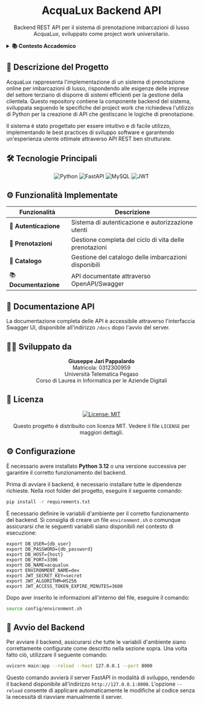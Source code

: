 <div align="center">

# AcquaLux Backend API

Backend REST API per il sistema di prenotazione imbarcazioni di lusso AcquaLux, sviluppato come project work
universitario.

</div>

<details>
<summary><strong>📚 Contesto Accademico</strong></summary>

|                                      |                                                                                                             |
|--------------------------------------|-------------------------------------------------------------------------------------------------------------|
| **Università**                       | Università Telematica Pegaso                                                                                |
| **Corso di Studio**                  | Informatica per le Aziende Digitali (L-31)                                                                  |
| **Settori Scientifico-Disciplinari** | • Informatica (INF/01)<br>• Ingegneria Economico-Gestionale (ING-IND/35)                                    |
| **Tema**                             | 1 - La digitalizzazione dell'impresa                                                                        |
| **Traccia**                          | 1.4 - Sviluppo di una pagina web per un servizio di prenotazione online di un'impresa del settore terziario |
| **CFU**                              | 3                                                                                                           |

</details>

## 📝 Descrizione del Progetto

AcquaLux rappresenta l'implementazione di un sistema di prenotazione online per imbarcazioni di lusso, rispondendo alle
esigenze delle imprese del settore terziario di disporre di sistemi efficienti per la gestione della clientela. Questo
repository contiene la componente backend del sistema, sviluppata seguendo le specifiche del project work che richiedeva
l'utilizzo di Python per la creazione di API che gestiscano le logiche di prenotazione.

Il sistema è stato progettato per essere intuitivo e di facile utilizzo, implementando le best practices di sviluppo
software e garantendo un'esperienza utente ottimale attraverso API REST ben strutturate.

## 🛠️ Tecnologie Principali

<div align="center">

![Python](https://img.shields.io/badge/python-3670A0?style=for-the-badge&logo=python&logoColor=ffdd54)
![FastAPI](https://img.shields.io/badge/FastAPI-005571?style=for-the-badge&logo=fastapi)
![MySQL](https://img.shields.io/badge/mysql-%2300f.svg?style=for-the-badge&logo=mysql&logoColor=white)
![JWT](https://img.shields.io/badge/JWT-black?style=for-the-badge&logo=JSON%20web%20tokens)

</div>

## ⚙️ Funzionalità Implementate

<div align="center">

| Funzionalità          | Descrizione                                            |
|-----------------------|--------------------------------------------------------|
| 🔐 **Autenticazione** | Sistema di autenticazione e autorizzazione utenti      |
| 📅 **Prenotazioni**   | Gestione completa del ciclo di vita delle prenotazioni |
| 🚤 **Catalogo**       | Gestione del catalogo delle imbarcazioni disponibili   |
| 📚 **Documentazione** | API documentate attraverso OpenAPI/Swagger             |

</div>

## 📖 Documentazione API

La documentazione completa delle API è accessibile attraverso l'interfaccia Swagger UI, disponibile all'indirizzo
`/docs` dopo l'avvio del server.

## 👨‍💻 Sviluppato da

<div align="center">

**Giuseppe Jari Pappalardo**  
Matricola: 0312300959  
Università Telematica Pegaso  
Corso di Laurea in Informatica per le Aziende Digitali

</div>

## 📄 Licenza

<div align="center">

[![License: MIT](https://img.shields.io/badge/License-MIT-yellow.svg)](https://opensource.org/licenses/MIT)

Questo progetto è distribuito con licenza MIT. Vedere il file `LICENSE` per maggiori dettagli.

</div>

## ⚙️ Configurazione

È necessario avere installato **Python 3.12** o una versione successiva per garantire il corretto funzionamento del
backend.

Prima di avviare il backend, è necessario installare tutte le dipendenze richieste. Nella root folder del progetto,
eseguire il seguente comando:

```bash
pip install -r requirements.txt
```


È necessario definire le variabili d'ambiente per il corretto funzionamento del backend. Si consiglia di creare un file
`environment.sh` o comunque assicurarsi che le seguenti variabili siano disponibili nel contesto di esecuzione:

```shell
export DB_USER={db_user}
export DB_PASSWORD={db_password}
export DB_HOST={host}
export DB_PORT=3306
export DB_NAME=acqualux
export ENVIRONMENT_NAME=dev
export JWT_SECRET_KEY=secret
export JWT_ALGORITHM=HS256
export JWT_ACCESS_TOKEN_EXPIRE_MINUTES=3600
```

Dopo aver inserito le informazioni all'interno del file, eseguire il comando:

```bash
source config/environment.sh
```

## 🚀 Avvio del Backend

Per avviare il backend, assicurarsi che tutte le variabili d'ambiente siano correttamente configurate come descritto
nella sezione sopra. Una volta fatto ciò, utilizzare il seguente comando:

```bash
uvicorn main:app --reload --host 127.0.0.1 --port 8000
```

Questo comando avvierà il server FastAPI in modalità di sviluppo, rendendo il backend disponibile all'indirizzo
`http://127.0.0.1:8000`. L'opzione `--reload` consente di applicare automaticamente le modifiche al codice senza la
necessità di riavviare manualmente il server.
